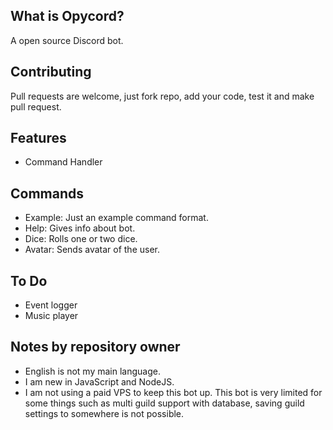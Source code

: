 ## What is Opycord?
A open source Discord bot.

## Contributing
Pull requests are welcome, just fork repo, add your code, test it and make pull request.

## Features
- Command Handler

## Commands
- Example: Just an example command format.
- Help: Gives info about bot.
- Dice: Rolls one or two dice.
- Avatar: Sends avatar of the user.

## To Do
- Event logger
- Music player

## Notes by repository owner
- English is not my main language.
- I am new in JavaScript and NodeJS.
- I am not using a paid VPS to keep this bot up. This bot is very limited for some things such as multi guild support with database, saving guild settings to somewhere is not possible.